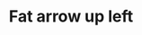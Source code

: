 ---
title: Fat arrow up left
tags: ["fat", "arrow", "up", "left", "direction", "navigation", "movement", "pointer"]
icon: fat-arrow-up-left
svg: '<svg xmlns="http://www.w3.org/2000/svg" width="24" height="24" fill="none" viewBox="0 0 24 24" stroke-width="1.5" stroke-linecap="round" stroke-linejoin="round" stroke="currentColor"><path d="M15.932 5.038c.315-.316-.062-1.027-.519-1.038H5.66c-.58 0-.871 0-1.093.113a1.04 1.04 0 0 0-.454.453C4 4.789 4 5.08 4 5.66v9.753c.01.457.722.834 1.038.519l2.714-2.78a.513.513 0 0 1 .725.018l6.671 6.671c.205.205.53.213.725.017l3.985-3.985a.513.513 0 0 0-.017-.725L13.17 8.477a.513.513 0 0 1-.017-.725z"/></svg>'
---